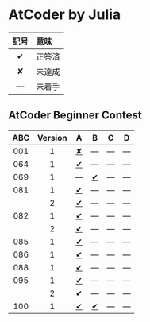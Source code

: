 # AtCoder by Julia #

|記号|意味|
|:-:|:-|
|&#x2714;|正答済|
|&#x2718;|未達成|
|&#x2014;|未着手|

## AtCoder Beginner Contest ##

|ABC|Version|A|B|C|D|
|:-:|:-:|:-:|:-:|:-:|:-:|
|001|1|[&#x2718;](ABC001/ABC001_A_v01.jl)|&#x2014;|&#x2014;|&#x2014;|
|064|1|[&#x2714;](ABC064/ABC064_A_v01.jl)|&#x2014;|&#x2014;|&#x2014;|
|069|1|&#x2014;|[&#x2714;](ABC069/ABC069_A_v01.jl)|&#x2014;|&#x2014;|
|081|1|[&#x2714;](ABC081/ABC081_A_v01.jl)|&#x2014;|&#x2014;|&#x2014;|
|   |2|[&#x2714;](ABC081/ABC081_A_v02.jl)|&#x2014;|&#x2014;|&#x2014;|
|082|1|[&#x2714;](ABC082/ABC082_A_v01.jl)|&#x2014;|&#x2014;|&#x2014;|
|   |2|[&#x2714;](ABC082/ABC082_A_v02.jl)|&#x2014;|&#x2014;|&#x2014;|
|085|1|[&#x2714;](ABC085/ABC085_A_v01.jl)|&#x2014;|&#x2014;|&#x2014;|
|086|1|[&#x2714;](ABC086/ABC086_A_v01.jl)|&#x2014;|&#x2014;|&#x2014;|
|088|1|[&#x2714;](ABC088/ABC088_A_v01.jl)|&#x2014;|&#x2014;|&#x2014;|
|095|1|[&#x2714;](ABC095/ABC095_A_v01.jl)|&#x2014;|&#x2014;|&#x2014;|
|   |2|[&#x2714;](ABC095/ABC095_A_v02.jl)|&#x2014;|&#x2014;|&#x2014;|
|100|1|[&#x2714;](ABC100/ABC100_A_v01.jl)|[&#x2714;](ABC100/ABC100_B_v01.jl)|&#x2014;|&#x2014;|
